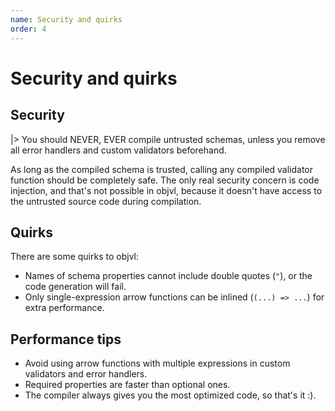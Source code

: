 ```yaml
---
name: Security and quirks
order: 4
---
```


# Security and quirks

## Security

|> You should NEVER, EVER compile untrusted schemas, unless you remove all error handlers and custom validators beforehand.

As long as the compiled schema is trusted, calling any compiled validator function should be completely safe. The only real security concern is code injection, and that's not possible in objvl, because it doesn't have access to the untrusted source code during compilation.

## Quirks

There are some quirks to objvl:

- Names of schema properties cannot include double quotes (`"`), or the code generation will fail.
- Only single-expression arrow functions can be inlined (`(...) => ...`) for extra performance.

## Performance tips

- Avoid using arrow functions with multiple expressions in custom validators and error handlers.
- Required properties are faster than optional ones.
- The compiler always gives you the most optimized code, so that's it :).